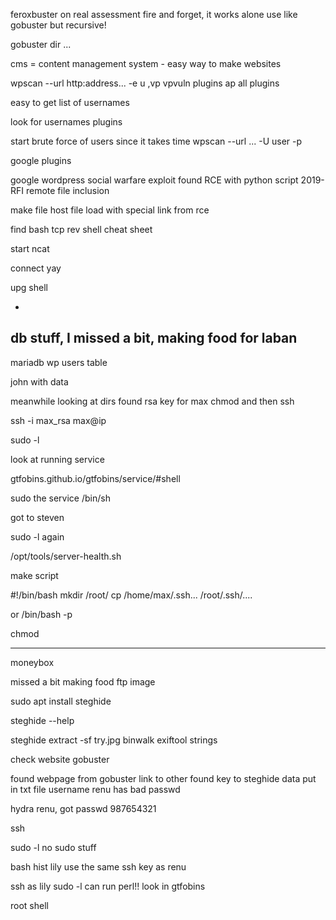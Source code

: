 
feroxbuster on real assessment
fire and forget, it works alone
use like gobuster but recursive!

gobuster dir ...

cms = content management system - easy way to make websites

wpscan --url  http:address... -e u ,vp
vpvuln plugins
ap all plugins

easy to get list of usernames

look for usernames
plugins

start brute force of users since it takes time
wpscan --url ... -U user  -p 

google  plugins

google wordpress social warfare exploit
found RCE with python script 2019-
RFI remote file inclusion

make file
host file
load with special link  from rce

find bash  tcp  rev shell cheat sheet

start ncat

connect yay

upg shell

-
db stuff,  I missed a bit, making food for laban
-

mariadb wp users  table

john with  data

meanwhile looking at dirs
found rsa key for max
chmod and then ssh

ssh -i max_rsa  max@ip

sudo -l

look at running service

gtfobins.github.io/gtfobins/service/#shell

sudo the service /bin/sh

got to steven

sudo -l again

/opt/tools/server-health.sh

make  script

#!/bin/bash
mkdir /root/
cp /home/max/.ssh... /root/.ssh/....

or /bin/bash -p

chmod

-------

moneybox

missed a bit making food
ftp
image

sudo apt install  steghide

steghide --help

steghide extract -sf try.jpg
binwalk
exiftool
strings

check website
gobuster

found webpage from gobuster
link to other
found key to steghide
data put in txt file
username renu has bad passwd

hydra renu, got passwd 987654321

ssh

sudo -l
no sudo stuff

bash hist
lily use the same ssh key as renu

ssh as lily
sudo -l
can run perl!!
look in gtfobins

root shell











